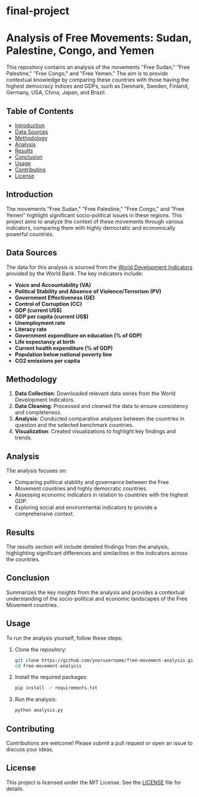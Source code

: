 # final-project

# Analysis of Free Movements: Sudan, Palestine, Congo, and Yemen

This repository contains an analysis of the movements "Free Sudan," "Free Palestine," "Free Congo," and "Free Yemen." The aim is to provide contextual knowledge by comparing these countries with those having the highest democracy indices and GDPs, such as Denmark, Sweden, Finland, Germany, USA, China, Japan, and Brazil.

## Table of Contents

- [Introduction](#introduction)
- [Data Sources](#data-sources)
- [Methodology](#methodology)
- [Analysis](#analysis)
- [Results](#results)
- [Conclusion](#conclusion)
- [Usage](#usage)
- [Contributing](#contributing)
- [License](#license)

## Introduction

The movements "Free Sudan," "Free Palestine," "Free Congo," and "Free Yemen" highlight significant socio-political issues in these regions. This project aims to analyze the context of these movements through various indicators, comparing them with highly democratic and economically powerful countries.

## Data Sources

The data for this analysis is sourced from the [World Development Indicators](https://databank.worldbank.org/source/world-development-indicators#) provided by the World Bank. The key indicators include:
- **Voice and Accountability (VA)**
- **Political Stability and Absence of Violence/Terrorism (PV)**
- **Government Effectiveness (GE)**
- **Control of Corruption (CC)**
- **GDP (current US$)**
- **GDP per capita (current US$)**
- **Unemployment rate**
- **Literacy rate**
- **Government expenditure on education (% of GDP)**
- **Life expectancy at birth**
- **Current health expenditure (% of GDP)**
- **Population below national poverty line**
- **CO2 emissions per capita**

## Methodology

1. **Data Collection**: Downloaded relevant data series from the World Development Indicators.
2. **Data Cleaning**: Processed and cleaned the data to ensure consistency and completeness.
3. **Analysis**: Conducted comparative analyses between the countries in question and the selected benchmark countries.
4. **Visualization**: Created visualizations to highlight key findings and trends.

## Analysis

The analysis focuses on:
- Comparing political stability and governance between the Free Movement countries and highly democratic countries.
- Assessing economic indicators in relation to countries with the highest GDP.
- Exploring social and environmental indicators to provide a comprehensive context.

## Results

The results section will include detailed findings from the analysis, highlighting significant differences and similarities in the indicators across the countries.

## Conclusion

Summarizes the key insights from the analysis and provides a contextual understanding of the socio-political and economic landscapes of the Free Movement countries.

## Usage

To run the analysis yourself, follow these steps:

1. Clone the repository:
    ```bash
    git clone https://github.com/yourusername/free-movement-analysis.git
    cd free-movement-analysis
    ```

2. Install the required packages:
    ```bash
    pip install -r requirements.txt
    ```

3. Run the analysis:
    ```bash
    python analysis.py
    ```

## Contributing

Contributions are welcome! Please submit a pull request or open an issue to discuss your ideas.

## License

This project is licensed under the MIT License. See the [LICENSE](LICENSE) file for details.
